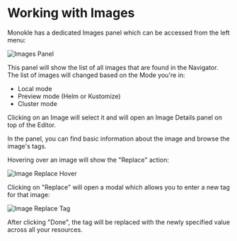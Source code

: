 # Working with Images

Monokle has a dedicated Images panel which can be accessed from the left menu:

![Images Panel](img/images-panel-1-8-0.png)

This panel will show the list of all images that are found in the Navigator.
The list of images will changed based on the Mode you're in:
- Local mode
- Preview mode (Helm or Kustomize)
- Cluster mode

Clicking on an Image will select it and will open an Image Details panel on top of the Editor.

In the panel, you can find basic information about the image and browse the image's tags.

Hovering over an image will show the "Replace" action:

![Image Replace Hover](img/images-panel-hover-1-8-0.png)

Clicking on "Replace" will open a modal which allows you to enter a new tag for that image:

![Image Replace Tag](img/images-panel-replace-1-8-0.png)

After clicking "Done", the tag will be replaced with the newly specified value across all your resources.
